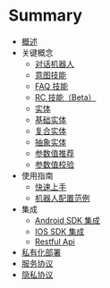 # Summary

* [概述](README.md)
* 关键概念
    * [对话机器人](对话机器人.md)
    * [意图技能](意图技能.md)
    * [FAQ 技能](QA技能.md)
    * [RC 技能（Beta）](RC技能（Beta）.md)
    * [实体](实体.md)
    * [基础实体](基础实体.md)
    * [复合实体](复合实体.md)
    * [抽象实体](抽象实体.md)
    * [参数值推荐](值查询.md)
    * [参数值校验](值确认.md)
* 使用指南
    * [快速上手](快速上手.md)
    * [机器人配置范例](机器人配置范例.md)
* 集成
    * [Android SDK 集成](Android.md)
    * [IOS SDK 集成](ios.md)
    * [Restful Api](NiServer.md)
* [私有化部署](私有化部署.md)
* [服务协议](服务协议.md)
* [隐私协议](隐私协议.md)

